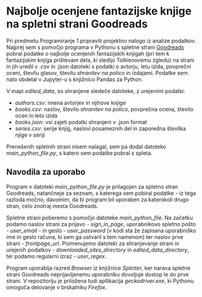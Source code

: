 # Najbolje ocenjene fantazijske knjige na spletni strani Goodreads

Pri predmetu Programiranje 1 pripraviti projektno nalogo iz analize podatkov. Najprej sem s pomočjo programa v Pythonu s spletne strani [Goodreads](https://www.goodreads.com/shelf/show/fantasy) pobral podatke o najbolje ocenjenih fantazijskih knjigah (pri tem k fantazijskim knjiga prištevam dela, ki sledijo Tolkienovemu zgledu) na strani in jih uredil v .csv in .json datoteki s podatki o avtorju, letu izida, povprečni oceni, številu glasov, številu *shranitev na polico* in izdajami. Podatke sem nato obdelal v Jupyter-u s knjižnico Pandas za Python.

V mapi *edited_data*, so shranjene sledeče datoteke, z urejenimi podatki:
- *authors.csv*: imena avtorjev in njihove knjige
- *books.csv*: naslov, število *shranitev na polico*, povprečna ocena, število ocen in leto izida
- *books.json*: vsi zajeti podatki shranjeni v .json format
- *series.csv*: serije knjig, naslovi posameznih del in zaporedna številka njige v seriji

Prenešenih spletnih strani nisem nalagal, sem pa dodal datoteko *main_python_file.py*, s katero sem podatke pobral s spleta.

## Navodila za uporabo

Program v datoteki *main_python_file.py* je prilagojen za spletno stran Goodreads, natančneje za seznam, s katerega sem pobiral podatke - iz tega razloda močno, davomim, da bi program bil uporaben za katerokoli drugo stran, celo znotraj mesta Goodreads. 

Spletne strani poberemo s pomočjo datoteke *main_python_file*. Na začetku podamo naslov strani za prijavo - *sign_in_page*, uporabnikovo spletno pošto - *user_email* - in geslo - *user_password* (v kodi sta že zapisana uporabniško ime in geslo računa, ki sem ga ustvaril s tem namenom) ter naslov prve strani - *frontpage_url*. Poimenujemo datoteki za shranjevanje strani in urejenih podatkov - *downloaded_sites_directory* in *edited_data_directory*, ter podamo regularni  izraz - *user_regex*.

Program uporablja razred *Browser* iz knjižnice *Splinter*, ker narava spletne strani Goodreads neprijavljenemu uporabniku dovoljuje dostop le do prve strani. V repozitoriju je priložena tudi apllikacija *geckodriver.exe*, ki Pythonu omogoča delovanje v brskalniku *Firefox*. 
